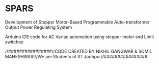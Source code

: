 # SPARS
Development of Stepper Motor-Based Programmable Auto-transformer Output Power Regulating System

Arduino IDE code for AC Variac automation using stepper motor and Limit switches

//################//CODE CREATED BY NIKHIL GANGWAR & SOMIL MAHESHWARI//We are Students of IIT Jodhpur//################
